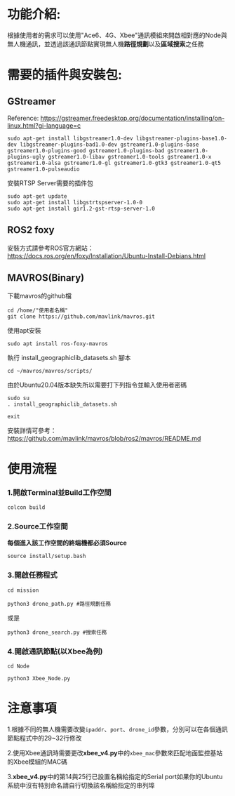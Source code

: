 # 功能介紹:
根據使用者的需求可以使用"Ace6、4G、Xbee"通訊模組來開啟相對應的Node與無人機通訊，並透過該通訊節點實現無人機**路徑規劃**以及**區域搜索**之任務
# 需要的插件與安裝包:
## GStreamer
Reference: https://gstreamer.freedesktop.org/documentation/installing/on-linux.html?gi-language=c
```shell
sudo apt-get install libgstreamer1.0-dev libgstreamer-plugins-base1.0-dev libgstreamer-plugins-bad1.0-dev gstreamer1.0-plugins-base gstreamer1.0-plugins-good gstreamer1.0-plugins-bad gstreamer1.0-plugins-ugly gstreamer1.0-libav gstreamer1.0-tools gstreamer1.0-x gstreamer1.0-alsa gstreamer1.0-gl gstreamer1.0-gtk3 gstreamer1.0-qt5 gstreamer1.0-pulseaudio
```
安裝RTSP Server需要的插件包
```shell
sudo apt-get update
sudo apt-get install libgstrtspserver-1.0-0
sudo apt-get install gir1.2-gst-rtsp-server-1.0
```
## ROS2 foxy
安裝方式請參考ROS官方網站：https://docs.ros.org/en/foxy/Installation/Ubuntu-Install-Debians.html
## MAVROS(Binary)
下載mavros的github檔
```shell
cd /home/"使用者名稱"
git clone https://github.com/mavlink/mavros.git
```
使用apt安裝
```shell
sudo apt install ros-foxy-mavros
```
執行 install_geographiclib_datasets.sh 腳本
```shell
cd ~/mavros/mavros/scripts/
```
由於Ubuntu20.04版本缺失所以需要打下列指令並輸入使用者密碼
```shell
sudo su
. install_geographiclib_datasets.sh
```
```shell
exit
```
安裝詳情可參考：https://github.com/mavlink/mavros/blob/ros2/mavros/README.md

# 使用流程
### 1.開啟Terminal並Build工作空間
```shell
colcon build
```
### 2.Source工作空間
**每個進入該工作空間的終端機都必須Source**
```shell
source install/setup.bash
```
### 3.開啟任務程式
```shell
cd mission
```
```shell
python3 drone_path.py #路徑規劃任務
```
或是
```shell
python3 drone_search.py #搜索任務
```
### 4.開啟通訊節點(以Xbee為例)
```shell
cd Node
```
```shell
python3 Xbee_Node.py
```
# 注意事項
1.根據不同的無人機需要改變`ipaddr`、`port`、`drone_id`參數，分別可以在各個通訊節點程式中的29~32行修改

2.使用Xbee通訊時需要更改**xbee_v4.py**中的`xbee_mac`參數來匹配地面監控基站的Xbee模組的MAC碼

3.**xbee_v4.py**中的第14與25行已設置名稱給指定的Serial port如果你的Ubuntu系統中沒有特別命名請自行切換該名稱給指定的串列埠
